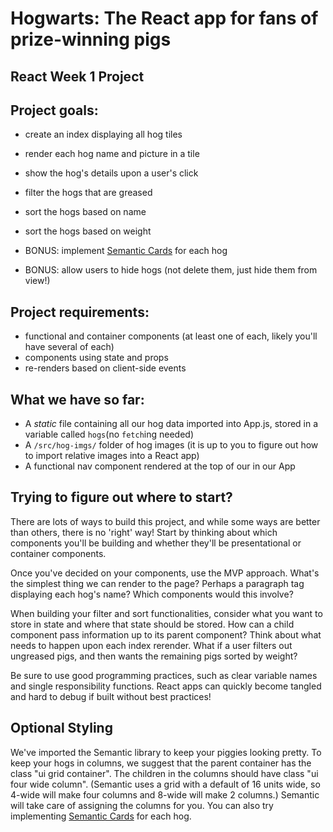# Hogwarts: The React app for fans of prize-winning pigs

## React Week 1 Project

## Project goals:

* create an index displaying all hog tiles
* render each hog name and picture in a tile
* show the hog's details upon a user's click
* filter the hogs that are greased
* sort the hogs based on name
* sort the hogs based on weight 

* BONUS: implement [Semantic Cards](https://semantic-ui.com/views/card.html) for each hog
* BONUS: allow users to hide hogs (not delete them, just hide them from view!)

## Project requirements:

* functional and container components (at least one of each, likely you'll have several of each)
* components using state and props
* re-renders based on client-side events

## What we have so far:

* A _static_ file containing all our hog data imported into App.js, stored in a variable called `hogs`(no `fetch`ing needed)
* A `/src/hog-imgs/` folder of hog images (it is up to you to figure out how to import relative images into a React app)
* A functional nav component rendered at the top of our in our App

## Trying to figure out where to start?

There are lots of ways to build this project, and while some ways are better than others, there is no 'right' way! Start by thinking about which components you'll be building and whether they'll be presentational or container components.

Once you've decided on your components, use the MVP approach. What's the simplest thing we can render to the page? Perhaps a paragraph tag displaying each hog's name? Which components would this involve?

When building your filter and sort functionalities, consider what you want to store in state and where that state should be stored. How can a child component pass information up to its parent component? Think about what needs to happen upon each index rerender. What if a user filters out ungreased pigs, and then wants the remaining pigs sorted by weight?

Be sure to use good programming practices, such as clear variable names and single responsibility functions. React apps can quickly become tangled and hard to debug if built without best practices!

## Optional Styling

We've imported the Semantic library to keep your piggies looking pretty. To keep your hogs in columns, we suggest that the parent container has the class "ui grid container". The children in the columns should have class "ui four wide column". (Semantic uses a grid with a default of 16 units wide, so 4-wide will make four columns and 8-wide will make 2 columns.) Semantic will take care of assigning the columns for you. You can also try implementing [Semantic Cards](https://semantic-ui.com/views/card.html) for each hog.
